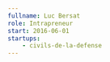```yaml
---
fullname: Luc Bersat
role: Intrapreneur
start: 2016-06-01
startups:
    - civils-de-la-defense
---
```


